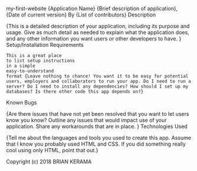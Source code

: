 my-first-website
{Application Name}
{Brief description of application}, {Date of current version}
By {List of contributors}
Description

{This is a detailed description of your application, including its purpose and usage. Give as much detail as needed to explain what the application does, and any other information you want users or other developers to have. }
Setup/Installation Requirements

    This is a great place
    to list setup instructions
    in a simple
    easy-to-understand
    format {Leave nothing to chance! You want it to be easy for potential users, employers and collaborators to run your app. Do I need to run a server? Do I need to install any dependencies? How should I set up my databases? Is there other code this app depends on?}

Known Bugs

{Are there issues that have not yet been resolved that you want to let users know you know? Outline any issues that would impact use of your application. Share any workarounds that are in place. }
Technologies Used

{Tell me about the languages and tools you used to create this app. Assume that I know you probably used HTML and CSS. If you did something really cool using only HTML, point that out.}


Copyright (c) 2018 BRIAN KERAMA

